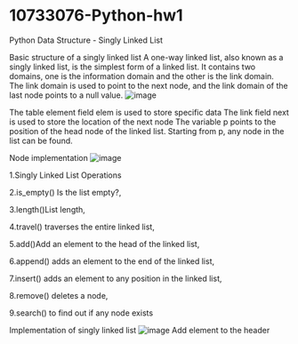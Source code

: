 # 10733076-Python-hw1
Python Data Structure - Singly Linked List

Basic structure of a singly linked list
A one-way linked list, also known as a singly linked list, is the simplest form of a linked list. It contains two domains, one is the information domain and the other is the link domain. The link domain is used to point to the next node, and the link domain of the last node points to a null value.
![image](https://github.com/user-attachments/assets/6665e08e-15ee-4047-a116-01437b13dfb9)

The table element field elem is used to store specific data
The link field next is used to store the location of the next node
The variable p points to the position of the head node of the linked list. Starting from p, any node in the list can be found.

Node implementation 
![image](https://github.com/user-attachments/assets/ab67f854-c81a-42b7-85ed-f67751c3e3c9)

1.Singly Linked List Operations

2.is_empty() Is the list empty?,

3.length()List length,

4.travel() traverses the entire linked list,

5.add()Add an element to the head of the linked list,

6.append() adds an element to the end of the linked list,

7.insert() adds an element to any position in the linked list,

8.remove() deletes a node,

9.search() to find out if any node exists

Implementation of singly linked list 
![image](https://github.com/user-attachments/assets/a913b316-2607-42ff-b1d5-91190823b9eb)
Add element to the header 
